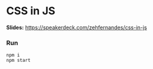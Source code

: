 # CSS in JS

__Slides:__ https://speakerdeck.com/zehfernandes/css-in-js

### Run

```
npm i 
npm start
```

